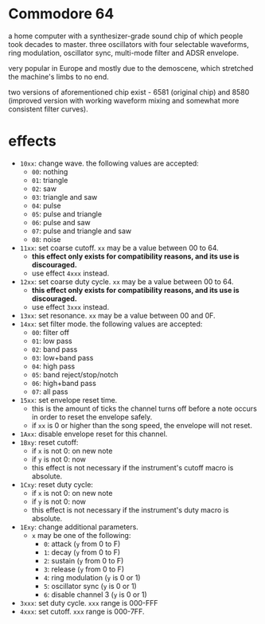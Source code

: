 # Commodore 64

a home computer with a synthesizer-grade sound chip of which people took decades to master. three oscillators with four selectable waveforms, ring modulation, oscillator sync, multi-mode filter and ADSR envelope.

very popular in Europe and mostly due to the demoscene, which stretched the machine's limbs to no end.

two versions of aforementioned chip exist - 6581 (original chip) and 8580 (improved version with working waveform mixing and somewhat more consistent filter curves).

# effects

- `10xx`: change wave. the following values are accepted:
  - `00`: nothing
  - `01`: triangle
  - `02`: saw
  - `03`: triangle and saw
  - `04`: pulse
  - `05`: pulse and triangle
  - `06`: pulse and saw
  - `07`: pulse and triangle and saw
  - `08`: noise
- `11xx`: set coarse cutoff. `xx` may be a value between 00 to 64.
  - **this effect only exists for compatibility reasons, and its use is discouraged.**
  - use effect `4xxx` instead.
- `12xx`: set coarse duty cycle. `xx` may be a value between 00 to 64.
  - **this effect only exists for compatibility reasons, and its use is discouraged.**
  - use effect `3xxx` instead.
- `13xx`: set resonance. `xx` may be a value between 00 and 0F.
- `14xx`: set filter mode. the following values are accepted:
  - `00`: filter off
  - `01`: low pass
  - `02`: band pass
  - `03`: low+band pass
  - `04`: high pass
  - `05`: band reject/stop/notch
  - `06`: high+band pass
  - `07`: all pass
- `15xx`: set envelope reset time.
  - this is the amount of ticks the channel turns off before a note occurs in order to reset the envelope safely.
  - if `xx` is 0 or higher than the song speed, the envelope will not reset.
- `1Axx`: disable envelope reset for this channel.
- `1Bxy`: reset cutoff:
  - if `x` is not 0: on new note
  - if `y` is not 0: now
  - this effect is not necessary if the instrument's cutoff macro is absolute.
- `1Cxy`: reset duty cycle:
  - if `x` is not 0: on new note
  - if `y` is not 0: now
  - this effect is not necessary if the instrument's duty macro is absolute.
- `1Exy`: change additional parameters.
  - `x` may be one of the following:
    - `0`: attack (`y` from 0 to F)
    - `1`: decay (`y` from 0 to F)
    - `2`: sustain (`y` from 0 to F)
    - `3`: release (`y` from 0 to F)
    - `4`: ring modulation (`y` is 0 or 1)
    - `5`: oscillator sync (`y` is 0 or 1)
    - `6`: disable channel 3 (`y` is 0 or 1)
- `3xxx`: set duty cycle. `xxx` range is 000-FFF
- `4xxx`: set cutoff. `xxx` range is 000-7FF.
